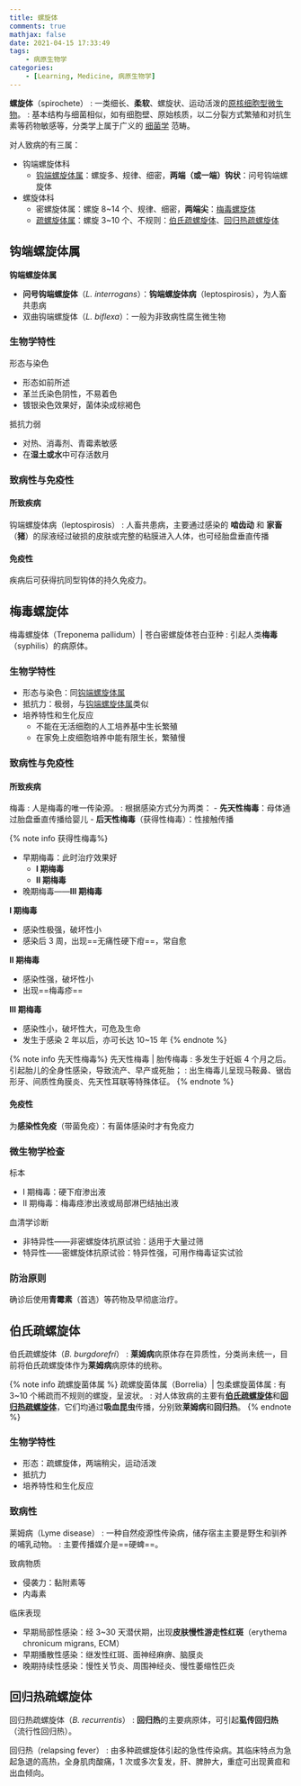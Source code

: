 ```yaml
---
title: 螺旋体
comments: true
mathjax: false
date: 2021-04-15 17:33:49
tags:
    - 病原生物学
categories:
    - [Learning, Medicine, 病原生物学]
---
```


**螺旋体**（spirochete）
: 一类细长、**柔软**、螺旋状、运动活泼的<a href="{% post_path 病原生物学 %}#微生物">原核细胞型微生物</a>。
: 基本结构与细菌相似，如有细胞壁、原始核质，以二分裂方式繁殖和对抗生素等药物敏感等，分类学上属于广义的 <a href="{% post_path 细菌 %}">细菌学</a> 范畴。

对人致病的有三属：
- 钩端螺旋体科
    - [钩端螺旋体属](#钩端螺旋体属)：螺旋多、规律、细密，**两端（或一端）钩状**：问号钩端螺旋体
- 螺旋体科
    - 密螺旋体属：螺旋 8~14 个、规律、细密，**两端尖**：[梅毒螺旋体](#梅毒螺旋体)
    - [疏螺旋体属](#伯氏疏螺旋体)：螺旋 3~10 个、不规则：[伯氏疏螺旋体](#伯氏疏螺旋体)、[回归热疏螺旋体](#回归热疏螺旋体)

<!-- more -->

## 钩端螺旋体属

**钩端螺旋体属**
- **问号钩端螺旋体**（*L. interrogans*）：**钩端螺旋体病**（leptospirosis），为人畜共患病
- 双曲钩端螺旋体（*L. biflexa*）：一般为非致病性腐生微生物

### 生物学特性

形态与染色
- 形态如前所述
- 革兰氏染色阴性，不易着色
- 镀银染色效果好，菌体染成棕褐色

抵抗力弱
- 对热、消毒剂、青霉素敏感
- 在**湿土或水**中可存活数月

### 致病性与免疫性

#### 所致疾病

钩端螺旋体病（leptospirosis）
: 人畜共患病，主要通过感染的 **啮齿动** 和 **家畜**（**猪**）的尿液经过破损的皮肤或完整的粘膜进入人体，也可经胎盘垂直传播

#### 免疫性

疾病后可获得抗同型钩体的持久免疫力。

## 梅毒螺旋体

梅毒螺旋体（Treponema pallidum）| 苍白密螺旋体苍白亚种
: 引起人类**梅毒**（syphilis）的病原体。

### 生物学特性

- 形态与染色：同[钩端螺旋体属](#钩端螺旋体属)
- 抵抗力：极弱，与[钩端螺旋体属](#钩端螺旋体属)类似
- 培养特性和生化反应
    - 不能在无活细胞的人工培养基中生长繁殖
    - 在家免上皮细胞培养中能有限生长，繁殖慢

### 致病性与免疫性

#### 所致疾病

梅毒
: 人是梅毒的唯一传染源。
: 根据感染方式分为两类：
    - **先天性梅毒**：母体通过胎盘垂直传播给婴儿
    - **后天性梅毒**（获得性梅毒）：性接触传播

{% note info 获得性梅毒%}
- 早期梅毒：此时治疗效果好
    - **Ⅰ 期梅毒**
    - **Ⅱ 期梅毒**
- 晚期梅毒——**Ⅲ 期梅毒**

**Ⅰ 期梅毒**
- 感染性极强，破坏性小
- 感染后 3 周，出现==无痛性硬下疳==，常自愈

**Ⅱ 期梅毒**
- 感染性强，破坏性小
- 出现==梅毒疹==

**Ⅲ 期梅毒**
- 感染性小，破坏性大，可危及生命
- 发生于感染 2 年以后，亦可长达 10~15 年
{% endnote %}

{% note info 先天性梅毒%}
先天性梅毒 | 胎传梅毒
: 多发生于妊娠 4 个月之后。引起胎儿的全身性感染，导致流产、早产或死胎；
: 出生梅毒儿呈现马鞍鼻、锯齿形牙、间质性角膜炎、先天性耳联等特殊体征。
{% endnote %}

#### 免疫性

为**感染性免疫**（带菌免疫）：有菌体感染时才有免疫力

### 微生物学检查

标本
- Ⅰ 期梅毒：硬下疳渗出液
- Ⅱ 期梅毒：梅毒痉渗出液或局部淋巴结抽出液

血清学诊断
- 非特异性——非密螺旋体抗原试验：适用于大量过筛
- 特异性——密螺旋体抗原试验：特异性强，可用作梅毒证实试验

### 防治原则

确诊后使用**青霉素**（首选）等药物及早彻底治疗。

## 伯氏疏螺旋体

伯氏疏螺旋体（*B. burgdorefri*）
: **莱姆病**病原体存在异质性，分类尚未统一，目前将伯氏疏螺旋体作为**莱姆病**病原体的统称。

{% note info 疏螺旋菌体属 %}
疏螺旋菌体属（Borrelia）| 包柔螺旋菌体属
: 有 3~10 个稀疏而不规则的螺旋，呈波状。
: 对人体致病的主要有[**伯氏疏螺旋体**](#伯氏疏螺旋体)和[**回归热疏螺旋体**](#回归热疏螺旋体)，它们均通过**吸血昆虫**传播，分别致**莱姆病**和**回归热**。
{% endnote %}

### 生物学特性

- 形态：疏螺旋体，两端稍尖，运动活泼
- 抵抗力
- 培养特性和生化反应

### 致病性

莱姆病（Lyme disease）
: 一种自然疫源性传染病，储存宿主主要是野生和驯养的哺乳动物。
: 主要传播媒介是==硬蜱==。

致病物质
- 侵袭力：黏附素等
- 内毒素

临床表现
- 早期局部性感染：经 3~30 天潜伏期，出现**皮肤慢性游走性红斑**（erythema chronicum migrans, ECM）
- 早期播散性感染：继发性红斑、面神经麻痹、脑膜炎
- 晚期持续性感染：慢性关节炎、周围神经炎、慢性萎缩性匹炎

## 回归热疏螺旋体

回归热疏螺旋体（*B. recurrentis*）
: **回归热**的主要病原体，可引起**虱传回归热**（流行性回归热）。

回归热（relapsing fever）
: 由多种疏螺旋体引起的急性传染病。其临床特点为急起急退的高热，全身肌肉酸痛，1 次或多次复发，肝、脾肿大，重症可出现黄疸和出血倾向。

